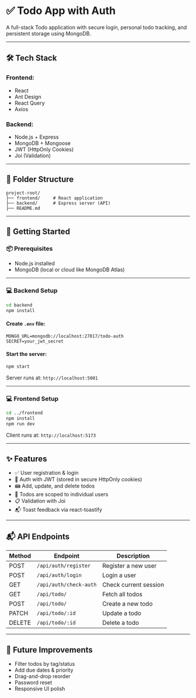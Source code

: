 # ✅ Todo App with Auth

A full-stack Todo application with secure login, personal todo tracking, and persistent storage using MongoDB.

---

## 🛠️ Tech Stack

### Frontend:

- React
- Ant Design
- React Query
- Axios

### Backend:

- Node.js + Express
- MongoDB + Mongoose
- JWT (HttpOnly Cookies)
- Joi (Validation)

---

## 📁 Folder Structure

```
project-root/
├── frontend/     # React application
├── backend/      # Express server (API)
├── README.md
```

---

## 🚀 Getting Started

### 📦 Prerequisites

- Node.js installed
- MongoDB (local or cloud like MongoDB Atlas)

---

### 💻 Backend Setup

```bash
cd backend
npm install
```

#### Create `.env` file:

```env
MONGO_URL=mongodb://localhost:27017/todo-auth
SECRET=your_jwt_secret
```

#### Start the server:

```bash
npm start
```

Server runs at: `http://localhost:5001`

---

### 💻 Frontend Setup

```bash
cd ../frontend
npm install
npm run dev
```

Client runs at: `http://localhost:5173`

---

## ✨ Features

- ✅ User registration & login
- 🔐 Auth with JWT (stored in secure HttpOnly cookies)
- 📾 Add, update, and delete todos
- 👷 Todos are scoped to individual users
- 📋 Validation with Joi
- 📬 Toast feedback via react-toastify

---

## 📬 API Endpoints

| Method | Endpoint               | Description           |
| ------ | ---------------------- | --------------------- |
| POST   | `/api/auth/register`   | Register a new user   |
| POST   | `/api/auth/login`      | Login a user          |
| GET    | `/api/auth/check-auth` | Check current session |
| GET    | `/api/todo/`           | Fetch all todos       |
| POST   | `/api/todo/`           | Create a new todo     |
| PATCH  | `/api/todo/:id`        | Update a todo         |
| DELETE | `/api/todo/:id`        | Delete a todo         |

---

## 📌 Future Improvements

- Filter todos by tag/status
- Add due dates & priority
- Drag-and-drop reorder
- Password reset
- Responsive UI polish
